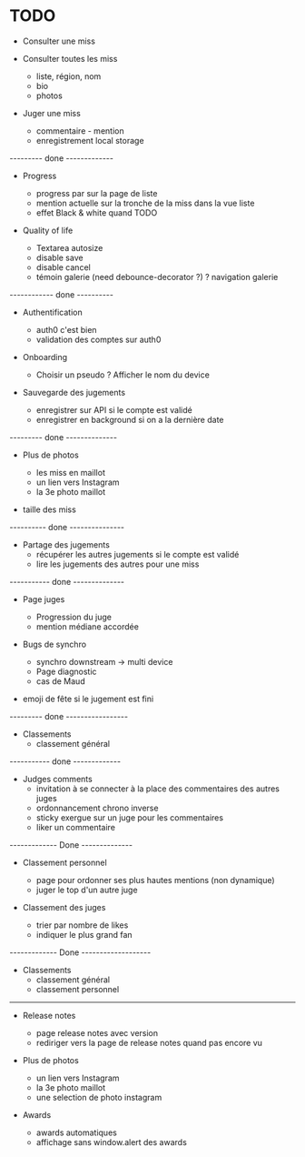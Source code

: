 TODO
====

+ Consulter une miss

+ Consulter toutes les miss
  + liste, région, nom
  + bio
  + photos

+ Juger une miss
  + commentaire - mention
  + enregistrement local storage

--------- done -------------

+ Progress
  + progress par sur la page de liste
  + mention actuelle sur la tronche de la miss dans la vue liste
  + effet Black & white quand TODO

+ Quality of life
  + Textarea autosize
  + disable save
  + disable cancel
  + témoin galerie (need debounce-decorator ?)
  ? navigation galerie

------------ done ----------

+ Authentification
  + auth0 c'est bien
  + validation des comptes sur auth0

+ Onboarding
  + Choisir un pseudo
  ? Afficher le nom du device


+ Sauvegarde des jugements
  + enregistrer sur API si le compte est validé
  + enregistrer en background si on a la dernière date

--------- done --------------

+ Plus de photos
  + les miss en maillot
  - un lien vers Instagram
  - la 3e photo maillot

+ taille des miss

---------- done ---------------

+ Partage des jugements
  + récupérer les autres jugements si le compte est validé
  + lire les jugements des autres pour une miss

----------- done --------------

+ Page juges
  + Progression du juge
  + mention médiane accordée

+ Bugs de synchro
  + synchro downstream -> multi device
  - Page diagnostic
  - cas de Maud

+ emoji de fête si le jugement est fini



--------- done -----------------

+ Classements
  + classement général


----------- done -------------

+ Judges comments
  + invitation à se connecter à la place des commentaires des autres juges
  + ordonnancement chrono inverse
  + sticky exergue sur un juge pour les commentaires
  + liker un commentaire

------------- Done --------------


+ Classement personnel
  + page pour ordonner ses plus hautes mentions (non dynamique)
  - juger le top d'un autre juge

+ Classement des juges
  + trier par nombre de likes
  + indiquer le plus grand fan

------------- Done -------------------

+ Classements
  + classement général
  + classement personnel

----------------------------------

- Release notes
  - page release notes avec version
  - rediriger vers la page de release notes quand pas encore vu

- Plus de photos
  - un lien vers Instagram
  - la 3e photo maillot
  - une selection de photo instagram

- Awards
  - awards automatiques
  - affichage sans window.alert des awards

